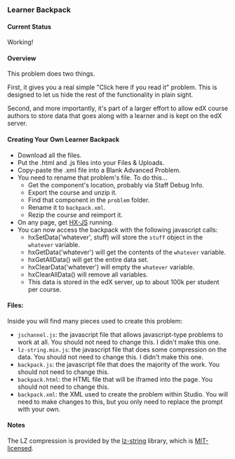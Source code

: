 ### Learner Backpack

#### Current Status

Working!

#### Overview

This problem does two things.

First, it gives you a real simple "Click here if you read it" problem. This is designed to let us hide the rest of the functionality in plain sight.

Second, and more importantly, it's part of a larger effort to allow edX course authors to store data that goes along with a learner and is kept on the edX server.

#### Creating Your Own Learner Backpack

- Download all the files.
- Put the .html and .js files into your Files & Uploads.
- Copy-paste the .xml file into a Blank Advanced Problem.
- You need to rename that problem's file. To do this...
  - Get the component's location, probably via Staff Debug Info.
  - Export the course and unzip it.
  - Find that component in the `problem` folder.
  - Rename it to `backpack.xml`.
  - Rezip the course and reimport it.
- On any page, get [HX-JS](https://github.com/Colin-Fredericks/hx-js) running.
- You can now access the backpack with the following javascript calls:
  - hxSetData('whatever', stuff) will store the `stuff` object in the `whatever` variable.
  - hxGetData('whatever') will get the contents of the `whatever` variable.
  - hxGetAllData() will get the entire data set.
  - hxClearData('whatever') will empty the `whatever` variable.
  - hxClearAllData() will remove all variables.
  - This data is stored in the edX server, up to about 100k per student per course.

#### Files:

Inside you will find many pieces used to create this problem:

- `jschannel.js`: the javascript file that allows javascript-type problems to work at all. You should not need to change this. I didn't make this one.
- `lz-string.min.js`: the javascript file that does some compression on the data. You should not need to change this. I didn't make this one.
- `backpack.js`: the javascript file that does the majority of the work. You should not need to change this.
- `backpack.html`: the HTML file that will be iframed into the page. You should not need to change this.
- `backpack.xml`: the XML used to create the problem within Studio. You will need to make changes to this, but you only need to replace the prompt with your own.

#### Notes

The LZ compression is provided by the [lz-string](https://github.com/pieroxy/lz-string/) library, which is [MIT-licensed](https://github.com/pieroxy/lz-string/blob/master/LICENSE).
